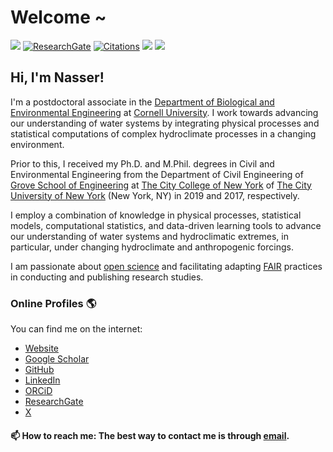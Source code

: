 # Welcome ~
![](https://komarev.com/ghpvc/?username=nassernajibi&color=orange&label=Profile+views)
[![ResearchGate](https://img.shields.io/badge/Research-Gate-sucess?style=flat&logo=researchgate)](https://www.researchgate.net/profile/Nasser-Najibi) 
[![Citations](https://img.shields.io/badge/Google%20Scholar-Citations-blue?style=flat&logo=Google%20Scholar)](https://scholar.google.com/citations?user=0WHw-1MAAAAJ&hl=en)
<img src="https://img.shields.io/badge/Focus-ClimateRisk-brightgreen" />
<img src="https://img.shields.io/badge/Focus-WaterSystems-brightgreen" />

## Hi, I'm Nasser!

I'm a postdoctoral associate in the [Department of Biological and Environmental Engineering](https://cals.cornell.edu/biological-environmental-engineering) at [Cornell University](https://www.cornell.edu/).
I work towards advancing our understanding of water systems by integrating physical processes and statistical computations of complex hydroclimate processes in a changing environment.

Prior to this, I received my Ph.D. and M.Phil. degrees in Civil and Environmental Engineering from the Department of Civil Engineering of [Grove School of Engineering](https://www.ccny.cuny.edu/engineering) at [The City College of New York](https://www.ccny.cuny.edu/) of [The City University of New York](https://www.cuny.edu/) (New York, NY) in 2019 and 2017, respectively.

I employ a combination of knowledge in physical processes, statistical models, computational statistics, and data-driven learning tools to advance our understanding of water systems and hydroclimatic extremes, in particular, under changing hydroclimate and anthropogenic forcings.

I am passionate about [open science](https://nasa.github.io/Transform-to-Open-Science/) and facilitating adapting [FAIR](https://www.go-fair.org/fair-principles/) practices in conducting and publishing research studies.

### Online Profiles 🌎

You can find me on the internet:

* [Website](https://nassernajibi.com/)
* [Google Scholar](https://scholar.google.com/citations?user=0WHw-1MAAAAJ&hl=en)
* [GitHub](https://github.com/nassernajibi)
* [LinkedIn](https://www.linkedin.com/in/nassernajibi/)
* [ORCiD](https://orcid.org/0000-0002-0515-7192)
* [ResearchGate](https://www.researchgate.net/profile/Nasser-Najibi)
* [X](https://twitter.com/NasserNajibi)

#### 📫 How to reach me: The best way to contact me is through [email](mailto:nn289@cornell.edu).
